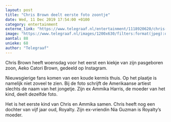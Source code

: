 ```yaml
---
layout: post
title: "Chris Brown deelt eerste foto zoontje"
date: Wed, 11 Dec 2019 17:54:00 +0100
category: entertainment
externe_link: "https://www.telegraaf.nl/entertainment/1118920620/chris-brown-deelt-eerste-foto-zoontje"
image: "https://www.telegraaf.nl/images/1200x630/filters:format(jpeg):quality(80)/cdn-kiosk-api.telegraaf.nl/35749daa-1c38-11ea-9b07-0217670beecd.jpg"
aantal: 88
unieke: 68
author: "Telegraaf"
---
```


<p class="intro">Chris Brown heeft woensdag voor het eerst een kiekje van zijn pasgeboren zoon, Aeko Catori Brown, gedeeld op Instagram.</p> <p>Nieuwsgierige fans komen van een koude kermis thuis. Op het plaatje is namelijk niet zoveel te zien. Bij de foto schrijft de Amerikaanse artiest slechts de naam van het jongetje. Zijn ex Ammika Harris, de moeder van het kind, deelt dezelfde foto.</p><p>Het is het eerste kind van Chris en Ammika samen. Chris heeft nog een dochter van vijf jaar oud, Royalty. Zijn ex-vriendin Nia Guzman is Royalty’s moeder.</p>
